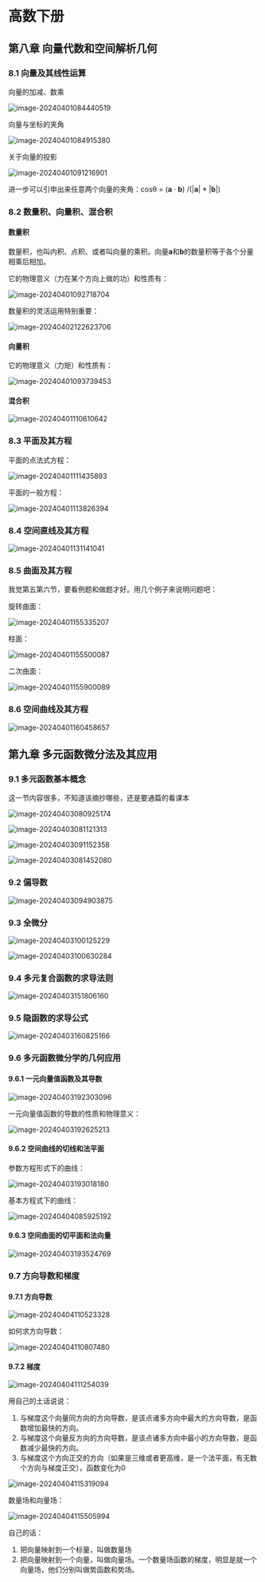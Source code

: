 # 高数下册

## 第八章 向量代数和空间解析几何

### 8.1 向量及其线性运算

向量的加减、数乘

![image-20240401084440519](img/image-20240401084440519.png)



向量与坐标的夹角

![image-20240401084915380](img/image-20240401084915380.png)

关于向量的投影

![image-20240401091216901](img/image-20240401091216901.png)

进一步可以引申出来任意两个向量的夹角：cosθ =  (**a** · **b**) /(|**a**| * |**b**|)



### 8.2 数量积、向量积、混合积

#### 数量积

数量积，也叫内积、点积、或者叫向量的乘积。向量**a**和**b**的数量积等于各个分量相乘后相加。

它的物理意义（力在某个方向上做的功）和性质有：

![image-20240401092718704](img/image-20240401092718704.png)

数量积的灵活运用特别重要：

![image-20240402122623706](img/image-20240402122623706.png)

#### 向量积

它的物理意义（力矩）和性质有：

![image-20240401093739453](img/image-20240401093739453.png)

#### 混合积

![image-20240401110610642](img/image-20240401110610642.png)



### 8.3 平面及其方程

平面的点法式方程：

![image-20240401111435893](img/image-20240401111435893.png)

平面的一般方程：

![image-20240401113826394](img/image-20240401113826394.png)

### 8.4 空间直线及其方程

![image-20240401131141041](img/image-20240401131141041.png)

### 8.5 曲面及其方程

我觉第五第六节，要看例题和做题才好。用几个例子来说明问题吧：

旋转曲面：

![image-20240401155335207](img/image-20240401155335207.png)

柱面：

![image-20240401155500087](img/image-20240401155500087.png)

二次曲面：

![image-20240401155900089](img/image-20240401155900089.png)

### 8.6 空间曲线及其方程

![image-20240401160458657](img/image-20240401160458657.png)

## 第九章 多元函数微分法及其应用

### 9.1 多元函数基本概念

这一节内容很多，不知道该摘抄哪些，还是要通篇的看课本

![image-20240403080925174](img/image-20240403080925174.png)

![image-20240403081121313](img/image-20240403081121313.png)

![image-20240403091152358](img/image-20240403091152358.png)

![image-20240403081452080](img/image-20240403081452080.png)

### 9.2 偏导数

![image-20240403094903875](img/image-20240403094903875.png)

### 9.3 全微分

![image-20240403100125229](img/image-20240403100125229.png)

![image-20240403100630284](img/image-20240403100630284.png)

### 9.4 多元复合函数的求导法则

![image-20240403151806160](img/image-20240403151806160.png)

### 9.5 隐函数的求导公式

![image-20240403160825166](img/image-20240403160825166.png)

### 9.6 多元函数微分学的几何应用

#### 9.6.1 一元向量值函数及其导数

![image-20240403192303096](img/image-20240403192303096.png)

一元向量值函数的导数的性质和物理意义：

![image-20240403192625213](img/image-20240403192625213.png)

#### 9.6.2 空间曲线的切线和法平面

参数方程形式下的曲线：

![image-20240403193018180](img/image-20240403193018180.png)

基本方程式下的曲线：

![image-20240404085925192](img/image-20240404085925192.png)

#### 9.6.3 空间曲面的切平面和法向量

![image-20240403193524769](img/image-20240403193524769.png)

### 9.7 方向导数和梯度

#### 9.7.1 方向导数

![image-20240404110523328](img/image-20240404110523328.png)

如何求方向导数：

![image-20240404110807480](img/image-20240404110807480.png)

#### 9.7.2 梯度

![image-20240404111254039](img/image-20240404111254039.png)

用自己的土话说说：

1. 与梯度这个向量同方向的方向导数，是该点诸多方向中最大的方向导数，是函数增加最快的方向。
2. 与梯度这个向量反方向的方向导数，是该点诸多方向中最小的方向导数，是函数减少最快的方向。
3. 与梯度这个方向正交的方向（如果是三维或者更高维，是一个法平面，有无数个方向与梯度正交），函数变化为0

![image-20240404115319094](img/image-20240404115319094.png)

数量场和向量场：

![image-20240404115505994](img/image-20240404115505994.png)

自己的话：

1. 把向量映射到一个标量，叫做数量场
2. 把向量映射到一个向量，叫做向量场。一个数量场函数的梯度，明显是就一个向量场，他们分别叫做势函数和势场。